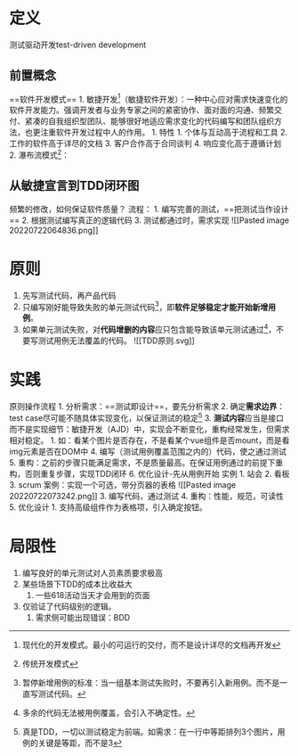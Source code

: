 # 定义
测试驱动开发test-driven development
## 前置概念
==软件开发模式==
	1. 敏捷开发[^1]（敏捷软件开发）：一种中心应对需求快速变化的软件开发能力。强调开发者与业务专家之间的紧密协作、面对面的沟通、频繁交付、紧凑的自我组织型团队、能够很好地适应需求变化的代码编写和团队组织方法，也更注重软件开发过程中人的作用。
		1. 特性
			1. 个体与互动高于流程和工具
			2. 工作的软件高于详尽的文档
			3. 客户合作高于合同谈判
			4. 响应变化高于遵循计划
	2. 瀑布流模式[^2]：
## 从敏捷宣言到TDD闭环图
频繁的修改，如何保证软件质量？
流程：
	1. 编写完善的测试，==把测试当作设计==
	2. 根据测试编写真正的逻辑代码
	3. 测试都通过时，需求实现
![[Pasted image 20220722064836.png]]
# 原则
1. 先写测试代码，再产品代码
2. 只编写刚好能导致失败的单元测试代码[^3]，即**软件足够稳定才能开始新增用例**。
3. 如果单元测试失败，对**代码增删的内容**应只包含能导致该单元测试通过[^4]，不要写测试用例无法覆盖的代码。
![[TDD原则.svg]]
# 实践
原则操作流程
	1. 分析需求：==测试即设计==，要先分析需求
	2. 确定**需求边界**：test case尽可能不随具体实现变化，以保证测试的稳定[^5]
	3. **测试内容**应当是接口而不是实现细节：敏捷开发（AJD）中，实现会不断变化，重构经常发生，但需求相对稳定。
		1. 如：看某个图片是否存在，不是看某个vue组件是否mount，而是看img元素是否在DOM中
	4. 编写（测试用例覆盖范围之内的）代码，使之通过测试
	5. 重构：之前的步骤只能满足需求，不是质量最高。在保证用例通过的前提下重构，否则重复步骤，实现TDD闭环
	6. 优化设计-先从用例开始
实例
	1. 站会
	2. 看板
	3. scrum
案例：实现一个可选，带分页器的表格
![[Pasted image 20220722073242.png]]
3. 编写代码，通过测试
4. 重构：性能，规范，可读性
5. 优化设计
	1. 支持高级组件作为表格项，引入确定按钮。

# 局限性
1. 编写良好的单元测试对人员素质要求极高
2. 某些场景下TDD的成本比收益大
	1. 一些618活动当天才会用到的页面
3. 仅验证了代码级别的逻辑。
	1. 需求侧可能出现错误：BDD

[^1]: 现代化的开发模式。最小的可运行的交付，而不是设计详尽的文档再开发
[^2]: 传统开发模式
[^3]: 暂停新增用例的标准：当一组基本测试失败时，不要再引入新用例。而不是一直写测试代码。
[^4]: 多余的代码无法被用例覆盖，会引入不确定性。
[^5]: 真是TDD，一切以测试稳定为前端。如需求：在一行中等距排列3个图片，用例的关键是等距，而不是3